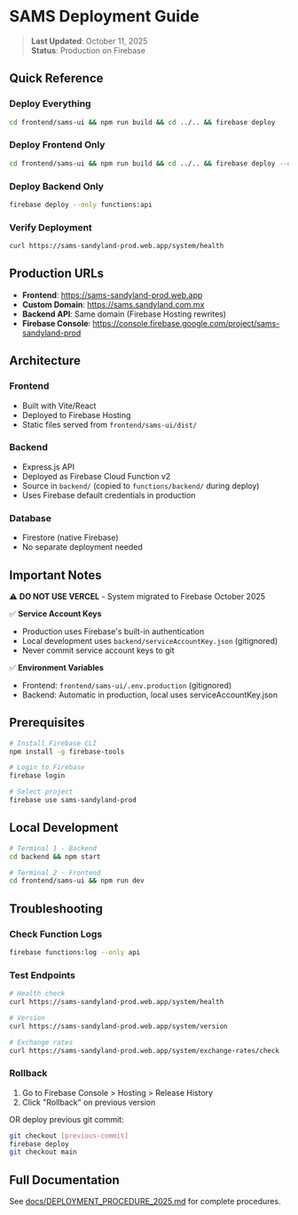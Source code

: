 # SAMS Deployment Guide

> **Last Updated**: October 11, 2025  
> **Status**: Production on Firebase

## Quick Reference

### Deploy Everything
```bash
cd frontend/sams-ui && npm run build && cd ../.. && firebase deploy
```

### Deploy Frontend Only
```bash
cd frontend/sams-ui && npm run build && cd ../.. && firebase deploy --only hosting
```

### Deploy Backend Only
```bash
firebase deploy --only functions:api
```

### Verify Deployment
```bash
curl https://sams-sandyland-prod.web.app/system/health
```

## Production URLs

- **Frontend**: https://sams-sandyland-prod.web.app
- **Custom Domain**: https://sams.sandyland.com.mx
- **Backend API**: Same domain (Firebase Hosting rewrites)
- **Firebase Console**: https://console.firebase.google.com/project/sams-sandyland-prod

## Architecture

### Frontend
- Built with Vite/React
- Deployed to Firebase Hosting
- Static files served from `frontend/sams-ui/dist/`

### Backend
- Express.js API
- Deployed as Firebase Cloud Function v2
- Source in `backend/` (copied to `functions/backend/` during deploy)
- Uses Firebase default credentials in production

### Database
- Firestore (native Firebase)
- No separate deployment needed

## Important Notes

⚠️ **DO NOT USE VERCEL** - System migrated to Firebase October 2025

✅ **Service Account Keys**
- Production uses Firebase's built-in authentication
- Local development uses `backend/serviceAccountKey.json` (gitignored)
- Never commit service account keys to git

✅ **Environment Variables**
- Frontend: `frontend/sams-ui/.env.production` (gitignored)
- Backend: Automatic in production, local uses serviceAccountKey.json

## Prerequisites

```bash
# Install Firebase CLI
npm install -g firebase-tools

# Login to Firebase
firebase login

# Select project
firebase use sams-sandyland-prod
```

## Local Development

```bash
# Terminal 1 - Backend
cd backend && npm start

# Terminal 2 - Frontend  
cd frontend/sams-ui && npm run dev
```

## Troubleshooting

### Check Function Logs
```bash
firebase functions:log --only api
```

### Test Endpoints
```bash
# Health check
curl https://sams-sandyland-prod.web.app/system/health

# Version
curl https://sams-sandyland-prod.web.app/system/version

# Exchange rates
curl https://sams-sandyland-prod.web.app/system/exchange-rates/check
```

### Rollback
1. Go to Firebase Console > Hosting > Release History
2. Click "Rollback" on previous version

OR deploy previous git commit:
```bash
git checkout [previous-commit]
firebase deploy
git checkout main
```

## Full Documentation

See [docs/DEPLOYMENT_PROCEDURE_2025.md](docs/DEPLOYMENT_PROCEDURE_2025.md) for complete procedures.

